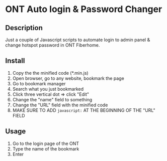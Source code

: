 # ONT Auto login & Password Changer

## Description

Just a couple of Javascript scripts to automate login to admin panel &amp; change hotspot password in ONT Fiberhome.

## Install

1. Copy the the minified code (\*.min.js)
2. Open browser, go to any website, bookmark the page
3. Go to bookmark manager
4. Search what you just bookmarked
5. Click three vertical dot => click "Edit"
6. Change the "name" field to something
7. Change the "URL" field with the minified code
8. MAKE SURE TO ADD `javascript:` AT THE BEGINNING OF THE "URL" FIELD

## Usage

1. Go to the login page of the ONT
2. Type the name of the bookmark
3. Enter
